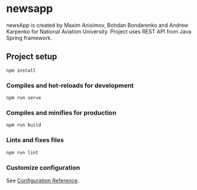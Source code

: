# newsapp
newsApp is created by Maxim Anisimov, Bohdan Bondarenko and Andrew Karpenko for National Aviation University. Project uses REST API from Java Spring framework.

## Project setup
```
npm install
```

### Compiles and hot-reloads for development
```
npm run serve
```

### Compiles and minifies for production
```
npm run build
```

### Lints and fixes files
```
npm run lint
```

### Customize configuration
See [Configuration Reference](https://cli.vuejs.org/config/).
